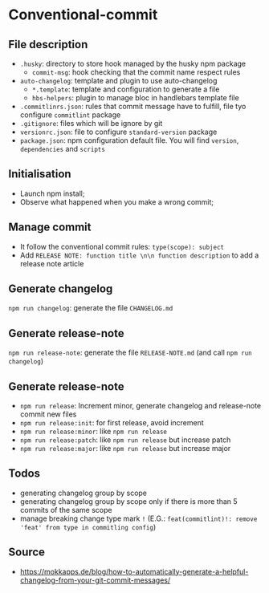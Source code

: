 # Conventional-commit

## File description

- `.husky`: directory to store hook managed by the husky npm package
  - `commit-msg`: hook checking that the commit name respect rules
- `auto-changelog`: template and plugin to use auto-changelog
  - `*.template`: template and configuration to generate a file
  - `hbs-helpers`: plugin to manage bloc in handlebars template file
- `.commitlinrs.json`: rules that commit message have to fulfill, file tyo configure `commitlint` package
- `.gitignore`: files which will be ignore by git
- `versionrc.json`: file to configure `standard-version` package
- `package.json`: npm configuration default file. You will find `version`, `dependencies` and `scripts`

## Initialisation

- Launch npm install;
- Observe what happened when you make a wrong commit;

## Manage commit

- It follow the conventional commit rules: `type(scope): subject`
- Add `RELEASE NOTE: function title \n\n function description` to add a release note article

## Generate changelog

`npm run changelog`: generate the file `CHANGELOG.md`

## Generate release-note

`npm run release-note`: generate the file `RELEASE-NOTE.md` (and call `npm run changelog`)

## Generate release-note

- `npm run release`: Increment minor, generate changelog and release-note commit new files
- `npm run release:init`: for first release, avoid increment
- `npm run release:minor`: like `npm run release`
- `npm run release:patch`: like `npm run release` but increase patch
- `npm run release:major`: like `npm run release` but increase major

## Todos

- generating changelog group by scope
- generating changelog group by scope only if there is more than 5 commits of the same scope
- manage breaking change type mark `!` (E.G.: `feat(commitlint)!: remove 'feat' from type in commitling config`)

## Source

- https://mokkapps.de/blog/how-to-automatically-generate-a-helpful-changelog-from-your-git-commit-messages/
